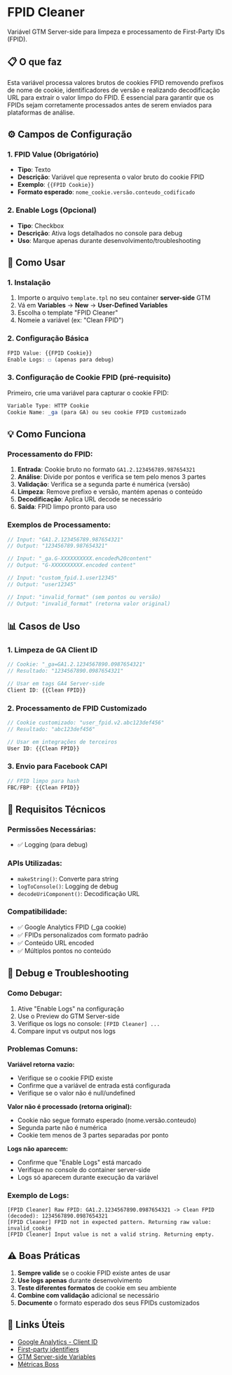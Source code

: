 # FPID Cleaner

Variável GTM Server-side para limpeza e processamento de First-Party IDs (FPID).

## 📋 O que faz

Esta variável processa valores brutos de cookies FPID removendo prefixos de nome de cookie, identificadores de versão e realizando decodificação URL para extrair o valor limpo do FPID. É essencial para garantir que os FPIDs sejam corretamente processados antes de serem enviados para plataformas de análise.

## ⚙️ Campos de Configuração

### 1. FPID Value (Obrigatório)
- **Tipo**: Texto
- **Descrição**: Variável que representa o valor bruto do cookie FPID
- **Exemplo**: `{{FPID Cookie}}`
- **Formato esperado**: `nome_cookie.versão.conteudo_codificado`

### 2. Enable Logs (Opcional)
- **Tipo**: Checkbox
- **Descrição**: Ativa logs detalhados no console para debug
- **Uso**: Marque apenas durante desenvolvimento/troubleshooting

## 🚀 Como Usar

### 1. Instalação
1. Importe o arquivo `template.tpl` no seu container **server-side** GTM
2. Vá em **Variables** → **New** → **User-Defined Variables**
3. Escolha o template "FPID Cleaner"
4. Nomeie a variável (ex: "Clean FPID")

### 2. Configuração Básica

```javascript
FPID Value: {{FPID Cookie}}
Enable Logs: ☐ (apenas para debug)
```

### 3. Configuração de Cookie FPID (pré-requisito)

Primeiro, crie uma variável para capturar o cookie FPID:

```javascript
Variable Type: HTTP Cookie
Cookie Name: _ga (para GA) ou seu cookie FPID customizado
```

## 💡 Como Funciona

### Processamento do FPID:

1. **Entrada**: Cookie bruto no formato `GA1.2.123456789.987654321`
2. **Análise**: Divide por pontos e verifica se tem pelo menos 3 partes
3. **Validação**: Verifica se a segunda parte é numérica (versão)
4. **Limpeza**: Remove prefixo e versão, mantém apenas o conteúdo
5. **Decodificação**: Aplica URL decode se necessário
6. **Saída**: FPID limpo pronto para uso

### Exemplos de Processamento:

```javascript
// Input: "GA1.2.123456789.987654321"
// Output: "123456789.987654321"

// Input: "_ga.G-XXXXXXXXXX.encoded%20content"  
// Output: "G-XXXXXXXXXX.encoded content"

// Input: "custom_fpid.1.user12345"
// Output: "user12345"

// Input: "invalid_format" (sem pontos ou versão)
// Output: "invalid_format" (retorna valor original)
```

## 📊 Casos de Uso

### 1. Limpeza de GA Client ID
```javascript
// Cookie: "_ga=GA1.2.1234567890.0987654321"
// Resultado: "1234567890.0987654321"

// Usar em tags GA4 Server-side
Client ID: {{Clean FPID}}
```

### 2. Processamento de FPID Customizado
```javascript
// Cookie customizado: "user_fpid.v2.abc123def456"
// Resultado: "abc123def456"

// Usar em integrações de terceiros
User ID: {{Clean FPID}}
```

### 3. Envio para Facebook CAPI
```javascript
// FPID limpo para hash
FBC/FBP: {{Clean FPID}}
```

## 🔧 Requisitos Técnicos

### Permissões Necessárias:
- ✅ Logging (para debug)

### APIs Utilizadas:
- `makeString()`: Converte para string
- `logToConsole()`: Logging de debug  
- `decodeUriComponent()`: Decodificação URL

### Compatibilidade:
- ✅ Google Analytics FPID (_ga cookie)
- ✅ FPIDs personalizados com formato padrão
- ✅ Conteúdo URL encoded
- ✅ Múltiplos pontos no conteúdo

## 🐛 Debug e Troubleshooting

### Como Debugar:
1. Ative "Enable Logs" na configuração
2. Use o Preview do GTM Server-side
3. Verifique os logs no console: `[FPID Cleaner] ...`
4. Compare input vs output nos logs

### Problemas Comuns:

**Variável retorna vazio:**
- Verifique se o cookie FPID existe
- Confirme que a variável de entrada está configurada
- Verifique se o valor não é null/undefined

**Valor não é processado (retorna original):**
- Cookie não segue formato esperado (nome.versão.conteudo)
- Segunda parte não é numérica
- Cookie tem menos de 3 partes separadas por ponto

**Logs não aparecem:**
- Confirme que "Enable Logs" está marcado
- Verifique no console do container server-side
- Logs só aparecem durante execução da variável

### Exemplo de Logs:
```
[FPID Cleaner] Raw FPID: GA1.2.1234567890.0987654321 -> Clean FPID (decoded): 1234567890.0987654321
[FPID Cleaner] FPID not in expected pattern. Returning raw value: invalid_cookie
[FPID Cleaner] Input value is not a valid string. Returning empty.
```

## ⚠️ Boas Práticas

1. **Sempre valide** se o cookie FPID existe antes de usar
2. **Use logs apenas** durante desenvolvimento
3. **Teste diferentes formatos** de cookie em seu ambiente
4. **Combine com validação** adicional se necessário
5. **Documente** o formato esperado dos seus FPIDs customizados

## 🔗 Links Úteis

- [Google Analytics - Client ID](https://support.google.com/analytics/answer/6205850)
- [First-party identifiers](https://developers.google.com/analytics/devguides/collection/ga4/cookies-user-id)
- [GTM Server-side Variables](https://developers.google.com/tag-platform/tag-manager/server-side)
- [Métricas Boss](https://metricasboss.com.br)